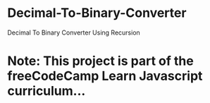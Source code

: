 # Decimal-To-Binary-Converter
Decimal To Binary Converter Using Recursion
<br>

# Note: This project is part of the freeCodeCamp Learn Javascript curriculum...
